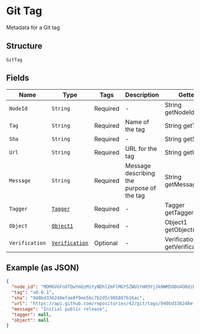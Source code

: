 
# Git Tag

Metadata for a Git tag

## Structure

`GitTag`

## Fields

| Name | Type | Tags | Description | Getter | Setter |
|  --- | --- | --- | --- | --- | --- |
| `NodeId` | `String` | Required | - | String getNodeId() | setNodeId(String nodeId) |
| `Tag` | `String` | Required | Name of the tag | String getTag() | setTag(String tag) |
| `Sha` | `String` | Required | - | String getSha() | setSha(String sha) |
| `Url` | `String` | Required | URL for the tag | String getUrl() | setUrl(String url) |
| `Message` | `String` | Required | Message describing the purpose of the tag | String getMessage() | setMessage(String message) |
| `Tagger` | [`Tagger`](../../doc/models/tagger.md) | Required | - | Tagger getTagger() | setTagger(Tagger tagger) |
| `Object` | [`Object1`](../../doc/models/object-1.md) | Required | - | Object1 getObject() | setObject(Object1 object) |
| `Verification` | [`Verification`](../../doc/models/verification.md) | Optional | - | Verification getVerification() | setVerification(Verification verification) |

## Example (as JSON)

```json
{
  "node_id": "MDM6VGFnOTQwYmQzMzYyNDhlZmFlMGY5ZWU1YmM3YjJkNWM5ODU4ODdiMTZhYw==",
  "tag": "v0.0.1",
  "sha": "940bd336248efae0f9ee5bc7b2d5c985887b16ac",
  "url": "https://api.github.com/repositories/42/git/tags/940bd336248efae0f9ee5bc7b2d5c985887b16ac",
  "message": "Initial public release",
  "tagger": null,
  "object": null
}
```

